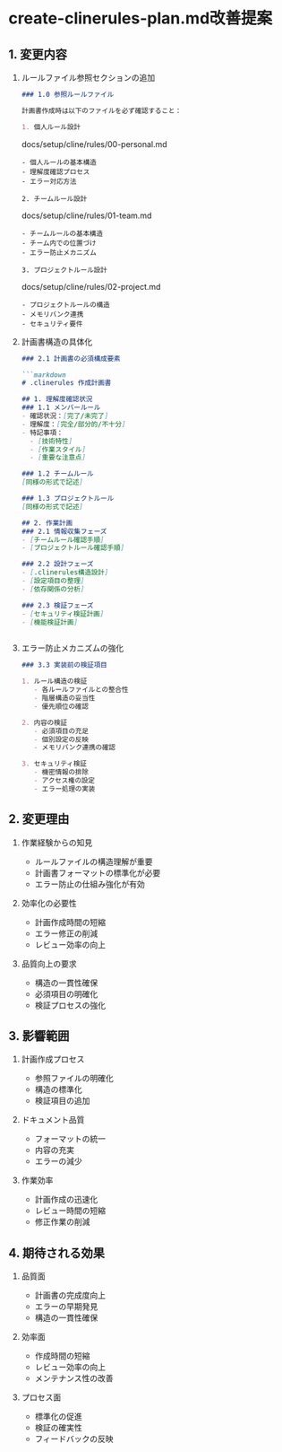 # create-clinerules-plan.md改善提案

## 1. 変更内容

1. ルールファイル参照セクションの追加
   ```markdown
   ### 1.0 参照ルールファイル
   
   計画書作成時は以下のファイルを必ず確認すること：
   
   1. 個人ルール設計
      ```
      docs/setup/cline/rules/00-personal.md
      ```
      - 個人ルールの基本構造
      - 理解度確認プロセス
      - エラー対応方法
   
   2. チームルール設計
      ```
      docs/setup/cline/rules/01-team.md
      ```
      - チームルールの基本構造
      - チーム内での位置づけ
      - エラー防止メカニズム
   
   3. プロジェクトルール設計
      ```
      docs/setup/cline/rules/02-project.md
      ```
      - プロジェクトルールの構造
      - メモリバンク連携
      - セキュリティ要件
   ```

2. 計画書構造の具体化
   ```markdown
   ### 2.1 計画書の必須構成要素
   
   ```markdown
   # .clinerules 作成計画書
   
   ## 1. 理解度確認状況
   ### 1.1 メンバールール
   - 確認状況：[完了/未完了]
   - 理解度：[完全/部分的/不十分]
   - 特記事項：
     - [技術特性]
     - [作業スタイル]
     - [重要な注意点]
   
   ### 1.2 チームルール
   [同様の形式で記述]
   
   ### 1.3 プロジェクトルール
   [同様の形式で記述]
   
   ## 2. 作業計画
   ### 2.1 情報収集フェーズ
   - [チームルール確認手順]
   - [プロジェクトルール確認手順]
   
   ### 2.2 設計フェーズ
   - [.clinerules構造設計]
   - [設定項目の整理]
   - [依存関係の分析]
   
   ### 2.3 検証フェーズ
   - [セキュリティ検証計画]
   - [機能検証計画]
   ```
   ```

3. エラー防止メカニズムの強化
   ```markdown
   ### 3.3 実装前の検証項目

   1. ルール構造の検証
      - 各ルールファイルとの整合性
      - 階層構造の妥当性
      - 優先順位の確認

   2. 内容の検証
      - 必須項目の充足
      - 個別設定の反映
      - メモリバンク連携の確認

   3. セキュリティ検証
      - 機密情報の排除
      - アクセス権の設定
      - エラー処理の実装
   ```

## 2. 変更理由

1. 作業経験からの知見
   - ルールファイルの構造理解が重要
   - 計画書フォーマットの標準化が必要
   - エラー防止の仕組み強化が有効

2. 効率化の必要性
   - 計画作成時間の短縮
   - エラー修正の削減
   - レビュー効率の向上

3. 品質向上の要求
   - 構造の一貫性確保
   - 必須項目の明確化
   - 検証プロセスの強化

## 3. 影響範囲

1. 計画作成プロセス
   - 参照ファイルの明確化
   - 構造の標準化
   - 検証項目の追加

2. ドキュメント品質
   - フォーマットの統一
   - 内容の充実
   - エラーの減少

3. 作業効率
   - 計画作成の迅速化
   - レビュー時間の短縮
   - 修正作業の削減

## 4. 期待される効果

1. 品質面
   - 計画書の完成度向上
   - エラーの早期発見
   - 構造の一貫性確保

2. 効率面
   - 作成時間の短縮
   - レビュー効率の向上
   - メンテナンス性の改善

3. プロセス面
   - 標準化の促進
   - 検証の確実性
   - フィードバックの反映